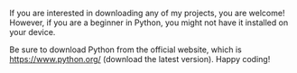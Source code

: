 If you are interested in downloading any of my projects, you are welcome! However, if you are a beginner in Python, you might not have it installed on your device.

Be sure to download Python from the official website, which is https://www.python.org/ (download the latest version). Happy coding!

